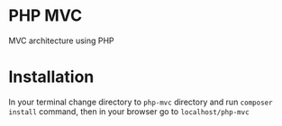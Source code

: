 # PHP MVC
MVC architecture using PHP

# Installation
In your terminal change directory to `php-mvc` directory and run `composer install` command, then in your browser go to `localhost/php-mvc`
